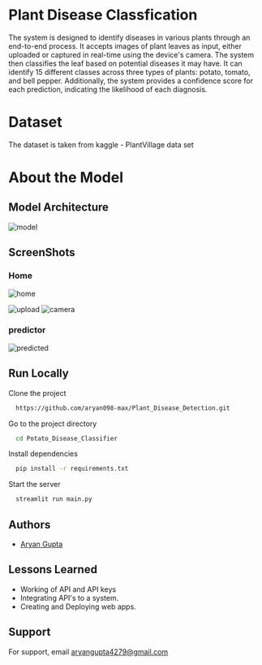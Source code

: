 # Plant Disease Classfication

The system is designed to identify diseases in various plants through an end-to-end process. It accepts images of plant leaves as input, either uploaded or captured in real-time using the device's camera. The system then classifies the leaf based on potential diseases it may have. It can identify 15 different classes across three types of plants: potato, tomato, and bell pepper. Additionally, the system provides a confidence score for each prediction, indicating the likelihood of each diagnosis.

# Dataset 
The dataset is taken from kaggle - PlantVillage data set 

# About the Model
## Model Architecture
![model](https://user-images.githubusercontent.com/66490787/219868725-9701133d-2f97-4fac-8f8b-c6108811dbdf.jpg)



## ScreenShots
### Home 
![home](https://github.com/user-attachments/assets/b1134920-806d-4fa0-9ffc-ad41354f3c87)

![upload](https://github.com/user-attachments/assets/fb7cbaa0-cb69-4d6e-ad2f-60910de41d0f)
![camera](https://github.com/user-attachments/assets/ed89f002-7ae3-4b0b-8d03-62d9d6846ab3)

### predictor
![predicted](https://github.com/user-attachments/assets/100dde2d-c782-4652-93ec-4c0d68de8cb5)



## Run Locally

Clone the project

```bash
  https://github.com/aryan098-max/Plant_Disease_Detection.git
```

Go to the project directory

```bash
  cd Potato_Disease_Classifier
```

Install dependencies

```bash
  pip install -r requirements.txt
```

Start the server

```bash
  streamlit run main.py
```


## Authors

- [Aryan Gupta](https://www.linkedin.com/in/aryan-gupta02/)




## Lessons Learned

- Working of API and API keys
- Integrating API's to a system.
- Creating and Deploying web apps.

## Support

For support, email aryangupta4279@gmail.com


